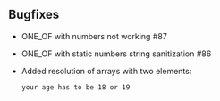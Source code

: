## Bugfixes

- ONE_OF with numbers not working #87
- ONE_OF with static numbers string sanitization #86
- Added resolution of arrays with two elements:
 
    ```
    your age has to be 18 or 19
    ```
   